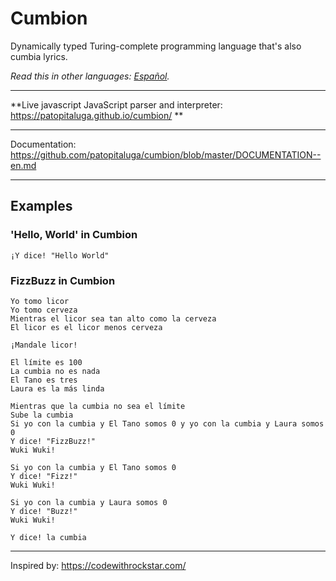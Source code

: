 # Cumbion

Dynamically typed Turing-complete programming language that's also cumbia lyrics.

*Read this in other languages: [Español](README.md).*

------

**Live javascript JavaScript parser and interpreter: https://patopitaluga.github.io/cumbion/ **

------

Documentation: https://github.com/patopitaluga/cumbion/blob/master/DOCUMENTATION--en.md

------

## Examples

### 'Hello, World' in Cumbion
```
¡Y dice! "Hello World"
```

### FizzBuzz in Cumbion

```
Yo tomo licor
Yo tomo cerveza
Mientras el licor sea tan alto como la cerveza
El licor es el licor menos cerveza

¡Mandale licor!

El límite es 100
La cumbia no es nada
El Tano es tres
Laura es la más linda

Mientras que la cumbia no sea el límite
Sube la cumbia
Si yo con la cumbia y El Tano somos 0 y yo con la cumbia y Laura somos 0
Y dice! "FizzBuzz!"
Wuki Wuki!

Si yo con la cumbia y El Tano somos 0
Y dice! "Fizz!"
Wuki Wuki!

Si yo con la cumbia y Laura somos 0
Y dice! "Buzz!"
Wuki Wuki!

Y dice! la cumbia
```

------

Inspired by: https://codewithrockstar.com/

